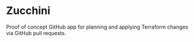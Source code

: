 # Zucchini

Proof of concept GitHub app for planning and applying Terraform changes via GitHub pull requests.
